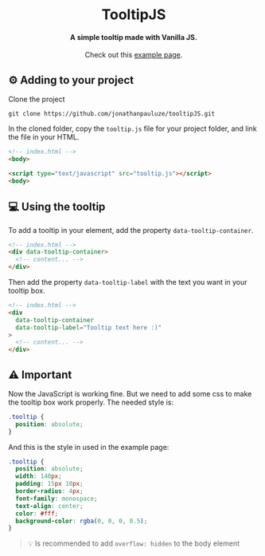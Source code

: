 <h1 align="center">TooltipJS</h1>
<h4 align="center">
  A simple tooltip made with Vanilla JS. 
</h4>
<p align="center">
  Check out this <a href="https://jonathanpauluze.github.io/tooltipJS/">example page</a>.
</p>

## :gear: Adding to your project
Clone the project
```
git clone https://github.com/jonathanpauluze/tooltipJS.git
```
In the cloned folder, copy the `tooltip.js` file for your project folder, and link the file in your HTML.
```html
<!-- index.html -->
<body>

<script type="text/javascript" src="tooltip.js"></script>
<body>
```

## :computer: Using the tooltip
To add a tooltip in your element, add the property `data-tooltip-container`.
```html
<!-- index.html -->
<div data-tooltip-container>
  <!-- content... -->
</div>
```

Then add the property `data-tooltip-label` with the text you want in your tooltip box.
```html
<!-- index.html -->
<div
  data-tooltip-container
  data-tooltip-label="Tooltip text here :)"
>
  <!-- content... -->
</div>
```

## :warning: Important
Now the JavaScript is working fine. But we need to add some css to make the tooltip box work properly. The needed style is:
```css
.tooltip {
  position: absolute;
}
```

And this is the style in used in the example page:
```css
.tooltip {
  position: absolute;
  width: 140px;
  padding: 15px 10px;
  border-radius: 4px;
  font-family: monospace;
  text-align: center;
  color: #fff;
  background-color: rgba(0, 0, 0, 0.5);
}
```

> :bulb: Is recommended to add `overflow: hidden` to the body element